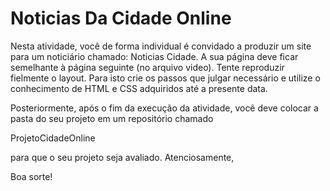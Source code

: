 # Noticias Da Cidade Online
Nesta atividade, você de forma individual é convidado a produzir um site para um noticiário chamado:
Noticias Cidade. 
A sua página deve ficar semelhante à página seguinte (no arquivo video). 
Tente reproduzir fielmente o layout. 
Para isto crie os passos que julgar necessário e utilize o conhecimento de HTML e CSS adquiridos até a presente data. 

Posteriormente, 
após o fim da execução da atividade, você deve colocar a pasta do seu projeto em um repositório chamado

ProjetoCidadeOnline

para que o seu projeto seja avaliado. 
Atenciosamente, 

Boa sorte!
